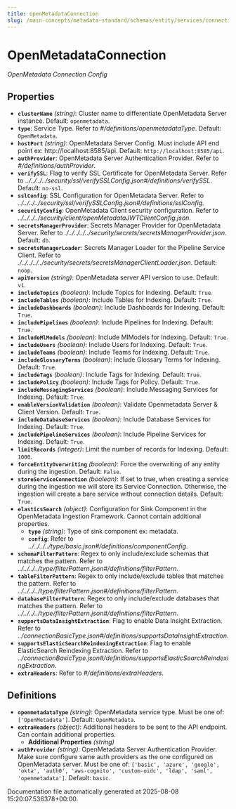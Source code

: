```yaml
---
title: openMetadataConnection
slug: /main-concepts/metadata-standard/schemas/entity/services/connections/metadata/openmetadataconnection
---
```


# OpenMetadataConnection

*OpenMetadata Connection Config*

## Properties

- **`clusterName`** *(string)*: Cluster name to differentiate OpenMetadata Server instance. Default: `openmetadata`.
- **`type`**: Service Type. Refer to *#/definitions/openmetadataType*. Default: `OpenMetadata`.
- **`hostPort`** *(string)*: OpenMetadata Server Config. Must include API end point ex: http://localhost:8585/api. Default: `http://localhost:8585/api`.
- **`authProvider`**: OpenMetadata Server Authentication Provider. Refer to *#/definitions/authProvider*.
- **`verifySSL`**: Flag to verify SSL Certificate for OpenMetadata Server. Refer to *../../../../security/ssl/verifySSLConfig.json#/definitions/verifySSL*. Default: `no-ssl`.
- **`sslConfig`**: SSL Configuration for OpenMetadata Server. Refer to *../../../../security/ssl/verifySSLConfig.json#/definitions/sslConfig*.
- **`securityConfig`**: OpenMetadata Client security configuration. Refer to *../../../../security/client/openMetadataJWTClientConfig.json*.
- **`secretsManagerProvider`**: Secrets Manager Provider for OpenMetadata Server. Refer to *./../../../../security/secrets/secretsManagerProvider.json*. Default: `db`.
- **`secretsManagerLoader`**: Secrets Manager Loader for the Pipeline Service Client. Refer to *./../../../../security/secrets/secretsManagerClientLoader.json*. Default: `noop`.
- **`apiVersion`** *(string)*: OpenMetadata server API version to use. Default: `v1`.
- **`includeTopics`** *(boolean)*: Include Topics for Indexing. Default: `True`.
- **`includeTables`** *(boolean)*: Include Tables for Indexing. Default: `True`.
- **`includeDashboards`** *(boolean)*: Include Dashboards for Indexing. Default: `True`.
- **`includePipelines`** *(boolean)*: Include Pipelines for Indexing. Default: `True`.
- **`includeMlModels`** *(boolean)*: Include MlModels for Indexing. Default: `True`.
- **`includeUsers`** *(boolean)*: Include Users for Indexing. Default: `True`.
- **`includeTeams`** *(boolean)*: Include Teams for Indexing. Default: `True`.
- **`includeGlossaryTerms`** *(boolean)*: Include Glossary Terms for Indexing. Default: `True`.
- **`includeTags`** *(boolean)*: Include Tags for Indexing. Default: `True`.
- **`includePolicy`** *(boolean)*: Include Tags for Policy. Default: `True`.
- **`includeMessagingServices`** *(boolean)*: Include Messaging Services for Indexing. Default: `True`.
- **`enableVersionValidation`** *(boolean)*: Validate Openmetadata Server & Client Version. Default: `True`.
- **`includeDatabaseServices`** *(boolean)*: Include Database Services for Indexing. Default: `True`.
- **`includePipelineServices`** *(boolean)*: Include Pipeline Services for Indexing. Default: `True`.
- **`limitRecords`** *(integer)*: Limit the number of records for Indexing. Default: `1000`.
- **`forceEntityOverwriting`** *(boolean)*: Force the overwriting of any entity during the ingestion. Default: `False`.
- **`storeServiceConnection`** *(boolean)*: If set to true, when creating a service during the ingestion we will store its Service Connection. Otherwise, the ingestion will create a bare service without connection details. Default: `True`.
- **`elasticsSearch`** *(object)*: Configuration for Sink Component in the OpenMetadata Ingestion Framework. Cannot contain additional properties.
  - **`type`** *(string)*: Type of sink component ex: metadata.
  - **`config`**: Refer to *../../../../type/basic.json#/definitions/componentConfig*.
- **`schemaFilterPattern`**: Regex to only include/exclude schemas that matches the pattern. Refer to *../../../../type/filterPattern.json#/definitions/filterPattern*.
- **`tableFilterPattern`**: Regex to only include/exclude tables that matches the pattern. Refer to *../../../../type/filterPattern.json#/definitions/filterPattern*.
- **`databaseFilterPattern`**: Regex to only include/exclude databases that matches the pattern. Refer to *../../../../type/filterPattern.json#/definitions/filterPattern*.
- **`supportsDataInsightExtraction`**: Flag to enable Data Insight Extraction. Refer to *../connectionBasicType.json#/definitions/supportsDataInsightExtraction*.
- **`supportsElasticSearchReindexingExtraction`**: Flag to enable ElasticSearch Reindexing Extraction. Refer to *../connectionBasicType.json#/definitions/supportsElasticSearchReindexingExtraction*.
- **`extraHeaders`**: Refer to *#/definitions/extraHeaders*.
## Definitions

- **`openmetadataType`** *(string)*: OpenMetadata service type. Must be one of: `['OpenMetadata']`. Default: `OpenMetadata`.
- **`extraHeaders`** *(object)*: Additional headers to be sent to the API endpoint. Can contain additional properties.
  - **Additional Properties** *(string)*
- **`authProvider`** *(string)*: OpenMetadata Server Authentication Provider. Make sure configure same auth providers as the one configured on OpenMetadata server. Must be one of: `['basic', 'azure', 'google', 'okta', 'auth0', 'aws-cognito', 'custom-oidc', 'ldap', 'saml', 'openmetadata']`. Default: `basic`.


Documentation file automatically generated at 2025-08-08 15:20:07.536378+00:00.
